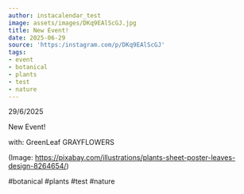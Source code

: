 ```yaml
---
author: instacalendar_test
image: assets/images/DKq9EAlScGJ.jpg
title: New Event!
date: 2025-06-29
source: 'https:/instagram.com/p/DKq9EAlScGJ'
tags:
- event
- botanical
- plants
- test
- nature
---
```

29/6/2025

New Event!

with:
GreenLeaf
GRAYFLOWERS

(Image: https://pixabay.com/illustrations/plants-sheet-poster-leaves-design-8264654/)

#botanical #plants #test #nature